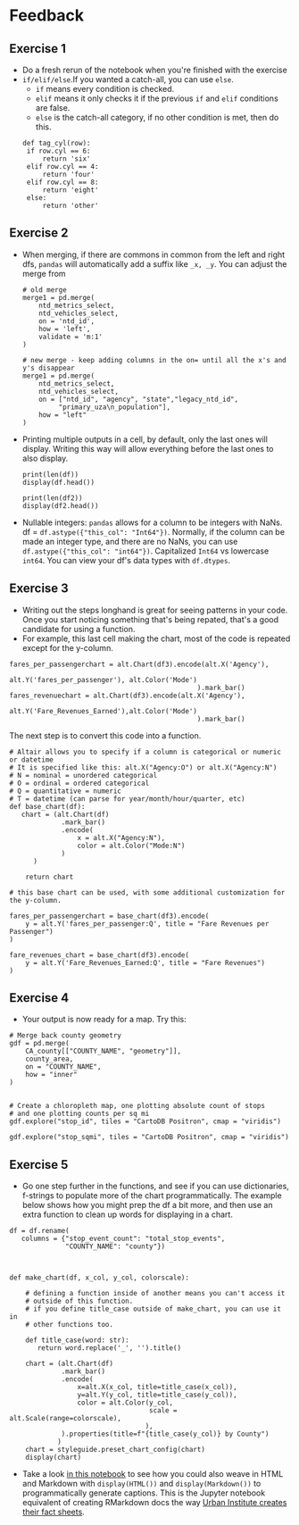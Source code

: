 # Feedback

## Exercise 1
* Do a fresh rerun of the notebook when you're finished with the exercise
* `if/elif/else`.If you wanted a catch-all, you can use `else`.
   * `if` means every condition is checked.
   * `elif` means it only checks it if the previous `if` and `elif` conditions are false.
   * `else` is the catch-all category, if no other condition is met, then do this.
   ```
   def tag_cyl(row):
    if row.cyl == 6:
        return 'six'
    elif row.cyl == 4:
        return 'four'
    elif row.cyl == 8:
        return 'eight'
    else:
        return 'other'
   ```
   
## Exercise 2
* When merging, if there are commons in common from the left and right dfs, `pandas` will automatically add a suffix like `_x, _y`. You can adjust the merge from 
    ```
    # old merge
    merge1 = pd.merge(
        ntd_metrics_select,
        ntd_vehicles_select,
        on = 'ntd_id',
        how = 'left',
        validate = 'm:1'
    )

    # new merge - keep adding columns in the on= until all the x's and y's disappear
    merge1 = pd.merge(
        ntd_metrics_select,
        ntd_vehicles_select,
        on = ["ntd_id", "agency", "state","legacy_ntd_id", 
             "primary_uza\n_population"],
        how = "left"
    )
    ```
* Printing multiple outputs in a cell, by default, only the last ones will display. Writing this way will allow everything before the last ones to also display.
   ```
   print(len(df))
   display(df.head())
   
   print(len(df2))
   display(df2.head())
   ```
* Nullable integers: `pandas` allows for a column to be integers with NaNs. df = `df.astype({"this_col": "Int64"})`. Normally, if the column can be made an integer type, and there are no NaNs, you can use `df.astype({"this_col": "int64"})`. Capitalized `Int64` vs lowercase `int64`. You can view your df's data types with `df.dtypes`.

## Exercise 3
* Writing out the steps longhand is great for seeing patterns in your code. Once you start noticing something that's being repated, that's a good candidate for using a function.
* For example, this last cell making the chart, most of the code is repeated except for the y-column.
```
fares_per_passengerchart = alt.Chart(df3).encode(alt.X('Agency'),
                                                alt.Y('fares_per_passenger'), alt.Color('Mode')
                                               ).mark_bar()
fares_revenuechart = alt.Chart(df3).encode(alt.X('Agency'),
                                                alt.Y('Fare_Revenues_Earned'),alt.Color('Mode')
                                               ).mark_bar()
```

The next step is to convert this code into a function.


```
# Altair allows you to specify if a column is categorical or numeric or datetime
# It is specified like this: alt.X("Agency:O") or alt.X("Agency:N")
# N = nominal = unordered categorical
# O = ordinal = ordered categorical
# Q = quantitative = numeric
# T = datetime (can parse for year/month/hour/quarter, etc)
def base_chart(df):
   chart = (alt.Chart(df)
             .mark_bar()
             .encode(
                 x = alt.X("Agency:N"),
                 color = alt.Color("Mode:N") 
             )
      )
      
    return chart
    
# this base chart can be used, with some additional customization for the y-column.

fares_per_passengerchart = base_chart(df3).encode(
    y = alt.Y('fares_per_passenger:Q', title = "Fare Revenues per Passenger")
)

fare_revenues_chart = base_chart(df3).encode(
    y = alt.Y('Fare_Revenues_Earned:Q', title = "Fare Revenues")
)

```

## Exercise 4
* Your output is now ready for a map. Try this:
```
# Merge back county geometry
gdf = pd.merge(
    CA_county[["COUNTY_NAME", "geometry"]],
    county_area,
    on = "COUNTY_NAME",
    how = "inner"
)


# Create a chloropleth map, one plotting absolute count of stops
# and one plotting counts per sq mi
gdf.explore("stop_id", tiles = "CartoDB Positron", cmap = "viridis")

gdf.explore("stop_sqmi", tiles = "CartoDB Positron", cmap = "viridis")
```

## Exercise 5
* Go one step further in the functions, and see if you can use dictionaries, f-strings to populate more of the chart programmatically. The example below shows how you might prep the df a bit more, and then use an extra function to clean up words for displaying in a chart. 

```
df = df.rename(
   columns = {"stop_event_count": "total_stop_events",
              "COUNTY_NAME": "county"})



def make_chart(df, x_col, y_col, colorscale): 
    
    # defining a function inside of another means you can't access it 
    # outside of this function. 
    # if you define title_case outside of make_chart, you can use it in
    # other functions too.
    
    def title_case(word: str):
       return word.replace('_', '').title()
    
    chart = (alt.Chart(df)
             .mark_bar()
             .encode(
                 x=alt.X(x_col, title=title_case(x_col)),
                 y=alt.Y(y_col, title=title_case(y_col)),
                 color = alt.Color(y_col,
                                   scale = alt.Scale(range=colorscale),
                                  ),
             ).properties(title=f"{title_case(y_col)} by County")
            )
    chart = styleguide.preset_chart_config(chart)
    display(chart)
```
* Take a look [in this notebook](https://github.com/cal-itp/data-analyses/blob/main/bus_service_increase/competitive-routes.ipynb) to see how you could also weave in HTML and Markdown with `display(HTML())` and `display(Markdown())` to programmatically generate captions. This is the Jupyter notebook equivalent of creating RMarkdown docs the way [Urban Institute creates their fact sheets](https://urban-institute.medium.com/iterated-fact-sheets-with-r-markdown-d685eb4eafce).